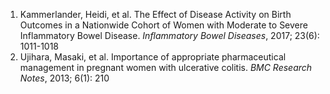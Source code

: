 1. Kammerlander, Heidi, et al. The Effect of Disease Activity on Birth Outcomes in a Nationwide Cohort of Women with Moderate to Severe Inflammatory Bowel Disease. *Inflammatory Bowel Diseases*, 2017; 23(6): 1011-1018
2. Ujihara, Masaki, et al. Importance of appropriate pharmaceutical management in pregnant women with ulcerative colitis. *BMC Research Notes*, 2013; 6(1): 210

